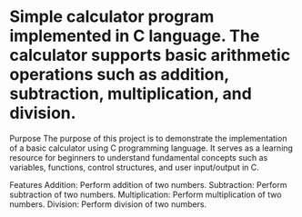 # Simple calculator program implemented in C language. The calculator supports basic arithmetic operations such as addition, subtraction, multiplication, and division.

Purpose
The purpose of this project is to demonstrate the implementation of a basic calculator using C programming language. It serves as a learning resource for beginners to understand fundamental concepts such as variables, functions, control structures, and user input/output in C.

Features
Addition: Perform addition of two numbers.
Subtraction: Perform subtraction of two numbers.
Multiplication: Perform multiplication of two numbers.
Division: Perform division of two numbers.

